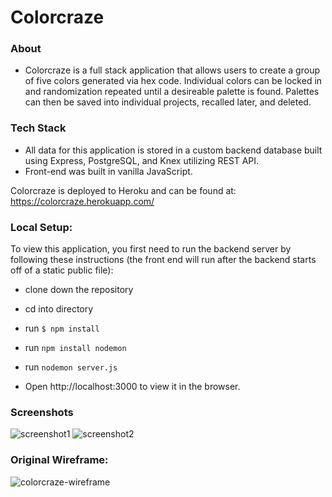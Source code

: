 # **Colorcraze**

### About
* Colorcraze is a full stack application that allows users to create a group of five colors generated via hex code. Individual colors can be locked in and randomization repeated until a desireable palette is found. Palettes can then be saved into individual projects, recalled later, and deleted.

### Tech Stack
* All data for this application is stored in a custom backend database built using Express, PostgreSQL, and Knex utilizing REST API.
* Front-end was built in vanilla JavaScript.

Colorcraze is deployed to Heroku and can be found at: https://colorcraze.herokuapp.com/

### Local Setup:
To view this application, you first need to run the backend server by following these instructions (the front end will run after the backend starts off of a static public file):

* clone down the repository
* cd into directory

* run `$ npm install`

* run `npm install nodemon`

* run `nodemon server.js`

* Open http://localhost:3000 to view it in the browser.

### Screenshots 

![screenshot1](https://user-images.githubusercontent.com/39889553/51806750-245cff00-223b-11e9-86ca-d8573331def7.png)
![screenshot2](https://user-images.githubusercontent.com/39889553/51806751-26bf5900-223b-11e9-9911-ffa06b146904.png)

### Original Wireframe:

![colorcraze-wireframe](https://user-images.githubusercontent.com/39889553/51806779-68500400-223b-11e9-84fa-8cc133bf3e37.png)








